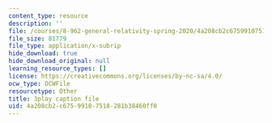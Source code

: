 ```yaml
---
content_type: resource
description: ''
file: /courses/8-962-general-relativity-spring-2020/4a208cb2c67599107518281b38460ff0_gnWKpHUj11w.srt
file_size: 81779
file_type: application/x-subrip
hide_download: true
hide_download_original: null
learning_resource_types: []
license: https://creativecommons.org/licenses/by-nc-sa/4.0/
ocw_type: OCWFile
resourcetype: Other
title: 3play caption file
uid: 4a208cb2-c675-9910-7518-281b38460ff0
---
```

